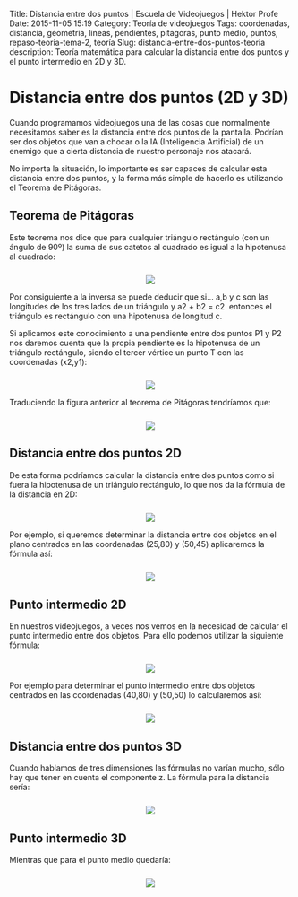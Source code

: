 Title: Distancia entre dos puntos | Escuela de Videojuegos | Hektor Profe
Date: 2015-11-05 15:19
Category: Teoría de videojuegos
Tags: coordenadas, distancia, geometria, lineas, pendientes, pitagoras, punto medio, puntos, repaso-teoria-tema-2, teoría
Slug: distancia-entre-dos-puntos-teoria
description: Teoría matemática para calcular la distancia entre dos puntos y el punto intermedio en 2D y 3D.

# Distancia entre dos puntos (2D y 3D)

Cuando programamos videojuegos una de las cosas que normalmente
necesitamos saber es la distancia entre dos puntos de la pantalla.
Podrían ser dos objetos que van a chocar o la IA (Inteligencia
Artificial) de un enemigo que a cierta distancia de nuestro personaje
nos atacará.

No importa la situación, lo importante es ser capaces de calcular esta
distancia entre dos puntos, y la forma más simple de hacerlo es
utilizando el Teorema de Pitágoras.

## Teorema de Pitágoras

Este teorema nos dice que para cualquier triángulo rectángulo (con un
ángulo de 90º) la suma de sus catetos al cuadrado es igual a la
hipotenusa al cuadrado:

<div style="text-align:center;margin-top:25px"><img src="{{cdn}}/wp-content/uploads/2015/11/pitagoras.png"/></div>

Por consiguiente a la inversa se puede deducir que si… a,b y c son las
longitudes de los tres lados de un triángulo y a2 + b2 = c2  entonces el
triángulo es rectángulo con una hipotenusa de longitud
c.

Si aplicamos este conocimiento a una pendiente entre dos puntos P1 y P2
nos daremos cuenta que la propia pendiente es la hipotenusa de un
triángulo rectángulo, siendo el tercer vértice un punto T con las
coordenadas (x2,y1):

<div style="text-align:center;margin-top:25px"><img src="{{cdn}}/wp-content/uploads/2015/11/pitagoras-coordenadas.png"/></div>

Traduciendo la figura anterior al teorema de Pitágoras tendríamos
que:

<div style="text-align:center;margin-top:25px"><img src="{{cdn}}/wp-content/uploads/2015/11/deduccion-pitagoras.png"/></div>

## Distancia entre dos puntos 2D 

De esta forma podríamos calcular la distancia entre dos puntos como si
fuera la hipotenusa de un triángulo rectángulo, lo que nos da la fórmula
de la distancia en 2D:

<div style="text-align:center;margin-top:25px"><img src="{{cdn}}/wp-content/uploads/2015/11/formula-distancia-dos-puntos.png"/></div>

Por ejemplo, si queremos determinar la distancia entre dos objetos en
el plano centrados en las coordenadas (25,80) y (50,45) aplicaremos la
fórmula así:

<div style="text-align:center;margin-top:25px"><img src="{{cdn}}/wp-content/uploads/2015/11/ejemplo-ejercicio-pitgaoras-plano.png"/></div>

## Punto intermedio 2D

En nuestros videojuegos, a veces nos vemos en la necesidad de calcular
el punto intermedio entre dos objetos. Para ello podemos utilizar la
siguiente fórmula:

<div style="text-align:center;margin-top:25px"><img src="{{cdn}}/wp-content/uploads/2015/11/formula-punto-intermedio.png"/></div>

Por ejemplo para determinar el punto intermedio entre dos objetos
centrados en las coordenadas (40,80) y (50,50) lo calcularemos
así:

<div style="text-align:center;margin-top:25px"><img src="{{cdn}}/wp-content/uploads/2015/11/punto-intermedio-ejemplo.png"/></div>

## Distancia entre dos puntos 3D 

Cuando hablamos de tres dimensiones las fórmulas no varían mucho, sólo
hay que tener en cuenta el componente z. La fórmula para la distancia
sería:

<div style="text-align:center;margin-top:25px"><img src="{{cdn}}/wp-content/uploads/2015/11/formula-distancia-dos-puntos-3D.png"/></div>

## Punto intermedio 3D 

Mientras que para el punto medio quedaría:

<div style="text-align:center;margin-top:25px"><img src="{{cdn}}/wp-content/uploads/2015/11/formula-punto-intermedio-3D.png"/></div>

<style>
@media (max-width: 1219.9px){
    .md-nav__item:last-child {
        display: inherit !important;
    }
}

@media (max-width: 667.9px){

    h2 {
        width: 100%;
    }

    .md-typeset h2{
        margin-top: 0;
    }

    .md-main__inner {
        padding-top:0.4em;
    }
}

@media (min-width: 1219.9px){
    .md-nav__link--active {
        padding-left:0 !important;
    }
}
</style>